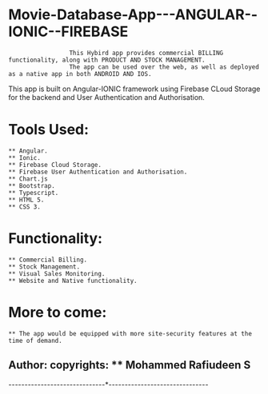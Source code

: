 # Movie-Database-App---ANGULAR--IONIC--FIREBASE

                     This Hybird app provides commercial BILLING functionality, along with PRODUCT AND STOCK MANAGEMENT.              
                     The app can be used over the web, as well as deployed as a native app in both ANDROID AND IOS.                  
This app is built on Angular-IONIC framework using Firebase CLoud Storage for the backend and User Authentication and Authorisation.


Tools Used: 
===========

    ** Angular.
    ** Ionic.
    ** Firebase Cloud Storage.
    ** Firebase User Authentication and Authorisation.
    ** Chart.js
    ** Bootstrap.
    ** Typescript.
    ** HTML 5.
    ** CSS 3.
    
Functionality:
===============
   
    ** Commercial Billing.
    ** Stock Management.
    ** Visual Sales Monitoring.
    ** Website and Native functionality.
    

More to come:
=============

    ** The app would be equipped with more site-security features at the time of demand.


Author: copyrights:  ** Mohammed Rafiudeen S
--------------------------------------------


------------------------------*-------------------------------
     
    
    
